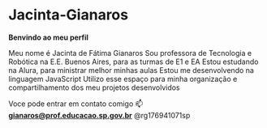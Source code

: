 # Jacinta-Gianaros
**Benvindo ao meu perfil**

Meu nome é Jacinta de Fátima Gianaros
Sou professora de Tecnologia e Robótica na E.E. Buenos Aires, para as turmas de E1 e EA
Estou estudando na Alura, para ministrar melhor minhas aulas
Estou me desenvolvendo na linguagem JavaScript
Utilizo esse espaço para minha organização e compartilhamento dos meu projetos desenvolvidos

Voce pode entrar em contato comigo 📫
**gianaros@prof.educacao.sp.gov.br**
@rg176941071sp







